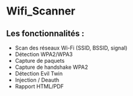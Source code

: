 # Wifi_Scanner

## Les fonctionnalités : 

- Scan des réseaux Wi-Fi (SSID, BSSID, signal)	
- Détection WPA2/WPA3
- Capture de paquets
- Capture de handshake WPA2
- Détection Evil Twin
- Injection / Deauth
- Rapport HTML/PDF	

